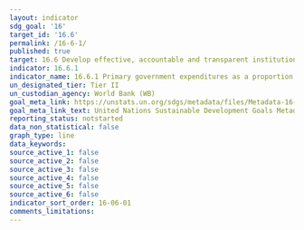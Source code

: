 ```yaml
---
layout: indicator
sdg_goal: '16'
target_id: '16.6'
permalink: /16-6-1/
published: true
target: 16.6 Develop effective, accountable and transparent institutions at all levels
indicator: 16.6.1
indicator_name: 16.6.1 Primary government expenditures as a proportion of original approved budget, by sector (or by budget codes or similar)
un_designated_tier: Tier II
un_custodian_agency: World Bank (WB)
goal_meta_link: https://unstats.un.org/sdgs/metadata/files/Metadata-16-06-01.pdf
goal_meta_link_text: United Nations Sustainable Development Goals Metadata (PDF 219 KB)
reporting_status: notstarted
data_non_statistical: false
graph_type: line
data_keywords:  
source_active_1: false
source_active_2: false
source_active_3: false
source_active_4: false
source_active_5: false
source_active_6: false
indicator_sort_order: 16-06-01
comments_limitations: 
---
```

